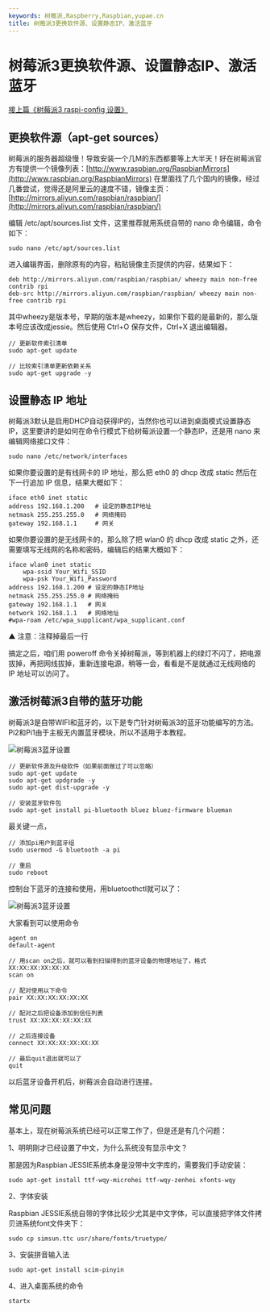 ```yaml
---
keywords: 树莓派,Raspberry,Raspbian,yupae.cn
title: 树莓派3更换软件源、设置静态IP、激活蓝牙
---
```


# 树莓派3更换软件源、设置静态IP、激活蓝牙      

[接上篇《树莓派3 raspi-config 设置》](http://www.yupae.cn/post/raspberrypi2/)

## 更换软件源（apt-get sources）

树莓派的服务器超级慢！导致安装一个几M的东西都要等上大半天！好在树莓派官方有提供一个镜像列表：[http://www.raspbian.org/RaspbianMirrors](http://www.raspbian.org/RaspbianMirrors) 在里面找了几个国内的镜像，经过几番尝试，觉得还是阿里云的速度不错，镜像主页：[http://mirrors.aliyun.com/raspbian/raspbian/](http://mirrors.aliyun.com/raspbian/raspbian/)

编辑 /etc/apt/sources.list 文件，这里推荐就用系统自带的 nano 命令编辑，命令如下：

`
sudo nano /etc/apt/sources.list
`

进入编辑界面，删除原有的内容，粘贴镜像主页提供的内容，结果如下：

```
deb http://mirrors.aliyun.com/raspbian/raspbian/ wheezy main non-free contrib rpi
deb-src http://mirrors.aliyun.com/raspbian/raspbian/ wheezy main non-free contrib rpi
```


其中wheezy是版本号，早期的版本是wheezy，如果你下载的是最新的，那么版本号应该改成jessie。然后使用 Ctrl+O 保存文件，Ctrl+X 退出编辑器。

```
// 更新软件索引清单
sudo apt-get update

// 比较索引清单更新依赖关系
sudo apt-get upgrade -y
```


## 设置静态 IP 地址

树莓派3默认是启用DHCP自动获得IP的，当然你也可以进到桌面模式设置静态IP，这里要讲的是如何在命令行模式下给树莓派设置一个静态IP，还是用 nano 来编辑网络接口文件：

`
sudo nano /etc/network/interfaces
`

如果你要设置的是有线网卡的 IP 地址，那么把 eth0 的 dhcp 改成 static 然后在下一行追加 IP 信息，结果大概如下：

```
iface eth0 inet static
address 192.168.1.200   # 设定的静态IP地址
netmask 255.255.255.0   # 网络掩码
gateway 192.168.1.1     # 网关
```


如果你要设置的是无线网卡的，那么除了把 wlan0 的 dhcp 改成 static 之外，还需要填写无线网的名称和密码，编辑后的结果大概如下：

```
iface wlan0 inet static
    wpa-ssid Your_Wifi_SSID
    wpa-psk Your_Wifi_Password
address 192.168.1.200 # 设定的静态IP地址
netmask 255.255.255.0 # 网络掩码
gateway 192.168.1.1   # 网关
network 192.168.1.1   # 网络地址
#wpa-roam /etc/wpa_supplicant/wpa_supplicant.conf
```


▲ 注意：注释掉最后一行

搞定之后，咱们用 poweroff 命令关掉树莓派，等到机器上的绿灯不闪了，把电源拔掉，再把网线拔掉，重新连接电源，稍等一会，看看是不是就通过无线网络的 IP 地址可以访问了。

## 激活树莓派3自带的蓝牙功能

树莓派3是自带WIFI和蓝牙的，以下是专门针对树莓派3的蓝牙功能编写的方法。Pi2和Pi1由于主板无内置蓝牙模块，所以不适用于本教程。

![树莓派3蓝牙设置](http://www.yupae.cn/images/raspiblue.png)


```
// 更新软件源及升级软件（如果前面做过了可以忽略）
sudo apt-get update
sudo apt-get updgrade -y
sudo apt-get dist-upgrade -y

// 安装蓝牙软件包
sudo apt-get install pi-bluetooth bluez bluez-firmware blueman
```


最关键一点，


```
// 添加pi用户到蓝牙组
sudo usermod -G bluetooth -a pi

// 重启
sudo reboot
```


控制台下蓝牙的连接和使用，用bluetoothctl就可以了：

![树莓派3蓝牙设置](http://www.yupae.cn/images/raspibluetooth.png)

大家看到可以使用命令


```
agent on
default-agent

// 用scan on之后，就可以看到扫描得到的蓝牙设备的物理地址了，格式XX:XX:XX:XX:XX:XX
scan on

// 配对使用以下命令
pair XX:XX:XX:XX:XX:XX

// 配对之后把设备添加到信任列表
trust XX:XX:XX:XX:XX:XX

// 之后连接设备
connect XX:XX:XX:XX:XX:XX

// 最后quit退出就可以了
quit
```

以后蓝牙设备开机后，树莓派会自动进行连接。

## 常见问题

基本上，现在树莓派系统已经可以正常工作了，但是还是有几个问题：

1、明明刚才已经设置了中文，为什么系统没有显示中文？

那是因为Raspbian JESSIE系统本身是没带中文字库的，需要我们手动安装：

`
sudo apt-get install ttf-wqy-microhei ttf-wqy-zenhei xfonts-wqy
`

2、字体安装

Raspbian JESSIE系统自带的字体比较少尤其是中文字体，可以直接把字体文件拷贝进系统font文件夹下：

`
sudo cp simsun.ttc usr/share/fonts/truetype/
`

3、安装拼音输入法

`
sudo apt-get install scim-pinyin
`

4、进入桌面系统的命令

`
startx
`
